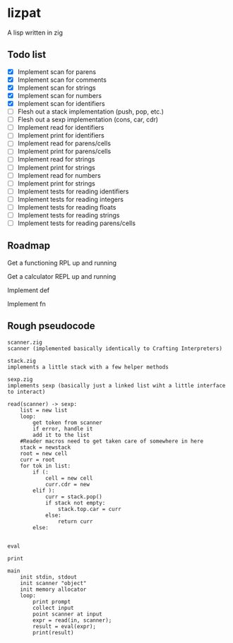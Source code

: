 # lizpat

A lisp written in zig

## Todo list

 - [x] Implement scan for parens
 - [x] Implement scan for comments
 - [x] Implement scan for strings
 - [x] Implement scan for numbers
 - [x] Implement scan for identifiers
 - [ ] Flesh out a stack implementation (push, pop, etc.)
 - [ ] Flesh out a sexp implementation (cons, car, cdr)
 - [ ] Implement read for identifiers
 - [ ] Implement print for identifiers
 - [ ] Implement read for parens/cells
 - [ ] Implement print for parens/cells
 - [ ] Implement read for strings
 - [ ] Implement print for strings
 - [ ] Implement read for numbers
 - [ ] Implement print for strings
 - [ ] Implement tests for reading identifiers
 - [ ] Implement tests for reading integers
 - [ ] Implement tests for reading floats
 - [ ] Implement tests for reading strings
 - [ ] Implement tests for reading parens/cells

 ## Roadmap

Get a functioning RPL up and running

Get a calculator REPL up and running

Implement def

Implement fn

## Rough pseudocode

```
scanner.zig
scanner (implemented basically identically to Crafting Interpreters)

stack.zig
implements a little stack with a few helper methods

sexp.zig
implements sexp (basically just a linked list wiht a little interface to interact)

read(scanner) -> sexp:
    list = new list
    loop:
        get token from scanner
        if error, handle it
        add it to the list
    #Reader macros need to get taken care of somewhere in here
    stack = newstack
    root = new cell
    curr = root
    for tok in list:
        if (:
            cell = new cell
            curr.cdr = new
        elif ):
            curr = stack.pop()
            if stack not empty:
                stack.top.car = curr
            else:
                return curr
        else:


eval

print

main
    init stdin, stdout
    init scanner "object"
    init memory allocator
    loop:
        print prompt
        collect input
        point scanner at input
        expr = read(in, scanner);
        result = eval(expr);
        print(result)
```
